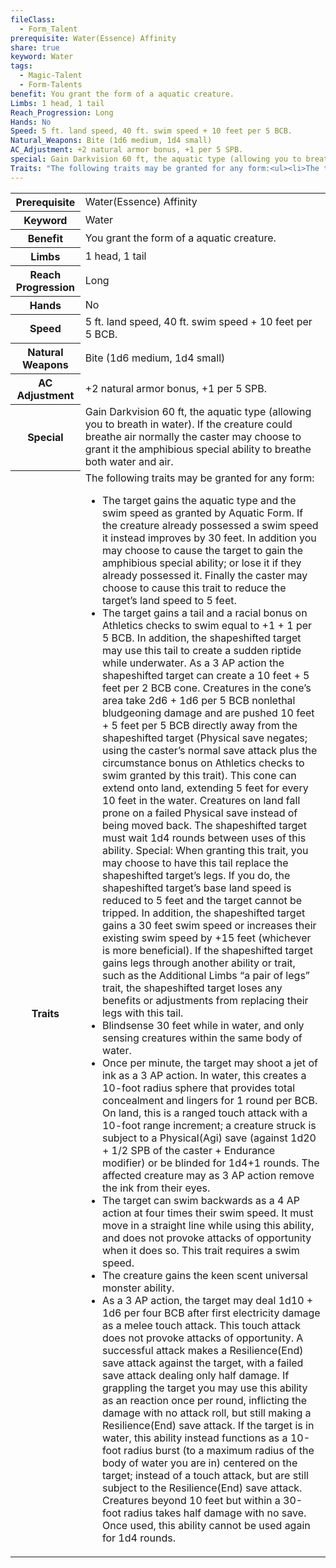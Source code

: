 ```yaml
---
fileClass:
  - Form_Talent
prerequisite: Water(Essence) Affinity
share: true
keyword: Water
tags:
  - Magic-Talent
  - Form-Talents
benefit: You grant the form of a aquatic creature.
Limbs: 1 head, 1 tail
Reach_Progression: Long
Hands: No
Speed: 5 ft. land speed, 40 ft. swim speed + 10 feet per 5 BCB.
Natural_Weapons: Bite (1d6 medium, 1d4 small)
AC_Adjustment: +2 natural armor bonus, +1 per 5 SPB.
special: Gain Darkvision 60 ft, the aquatic type (allowing you to breath in water). If the creature could breathe air normally the caster may choose to grant it the amphibious special ability to breathe both water and air.
Traits: "The following traits may be granted for any form:<ul><li>The target gains the aquatic type and the swim speed as granted by Aquatic Form. If the creature already possessed a swim speed it instead improves by 30 feet. In addition you may choose to cause the target to gain the amphibious special ability; or lose it if they already possessed it. Finally the caster may choose to cause this trait to reduce the target’s land speed to 5 feet.</li><li>The target gains a tail and a racial bonus on Athletics checks to swim equal to +1 + 1 per 5 BCB. In addition, the shapeshifted target may use this tail to create a sudden riptide while underwater. As a 3 AP action the shapeshifted target can create a 10 feet + 5 feet per 2 BCB cone. Creatures in the cone’s area take 2d6 + 1d6 per 5 BCB nonlethal bludgeoning damage and are pushed 10 feet + 5 feet per 5 BCB directly away from the shapeshifted target (Physical save negates; using the caster’s normal save attack plus the circumstance bonus on Athletics checks to swim granted by this trait). This cone can extend onto land, extending 5 feet for every 10 feet in the water. Creatures on land fall prone on a failed Physical save instead of being moved back. The shapeshifted target must wait 1d4 rounds between uses of this ability. Special: When granting this trait, you may choose to have this tail replace the shapeshifted target’s legs. If you do, the shapeshifted target’s base land speed is reduced to 5 feet and the target cannot be tripped. In addition, the shapeshifted target gains a 30 feet swim speed or increases their existing swim speed by +15 feet (whichever is more beneficial). If the shapeshifted target gains legs through another ability or trait, such as the Additional Limbs “a pair of legs” trait, the shapeshifted target loses any benefits or adjustments from replacing their legs with this tail.</li><li>Blindsense 30 feet while in water, and only sensing creatures within the same body of water.</li><li>Once per minute, the target may shoot a jet of ink as a 3 AP action. In water, this creates a 10-foot radius sphere that provides total concealment and lingers for 1 round per BCB. On land, this is a ranged touch attack with a 10-foot range increment; a creature struck is subject to a Physical(Agi) save (against 1d20 + 1/2 SPB of the caster + Endurance modifier) or be blinded for 1d4+1 rounds. The affected creature may as 3 AP action remove the ink from their eyes.</li><li>The target can swim backwards as a 4 AP action at four times their swim speed. It must move in a straight line while using this ability, and does not provoke attacks of opportunity when it does so. This trait requires a swim speed.</li><li>The creature gains the keen scent universal monster ability.</li><li>As a 3 AP action, the target may deal 1d10 + 1d6 per four BCB after first electricity damage as a melee touch attack. This touch attack does not provoke attacks of opportunity. A successful attack makes a Resilience(End) save attack against the target, with a failed save attack dealing only half damage. If grappling the target you may use this ability as an reaction once per round, inflicting the damage with no attack roll, but still making a Resilience(End) save attack. If the target is in water, this ability instead functions as a 10-foot radius burst (to a maximum radius of the body of water you are in) centered on the target; instead of a touch attack, but are still subject to the Resilience(End) save attack. Creatures beyond 10 feet but within a 30-foot radius takes half damage with no save. Once used, this ability cannot be used again for 1d4 rounds.</li>"
---
```

<p><span style="overflow-x: auto;"><table><tbody><tr><th>Prerequisite</th><td>Water(Essence) Affinity</td></tr><tr><th>Keyword</th><td>Water</td></tr><tr><th>Benefit</th><td>You grant the form of a aquatic creature.</td></tr><tr><th>Limbs</th><td>1 head, 1 tail</td></tr><tr><th>Reach Progression</th><td>Long</td></tr><tr><th>Hands</th><td>No</td></tr><tr><th>Speed</th><td>5 ft. land speed, 40 ft. swim speed + 10 feet per 5 BCB.</td></tr><tr><th>Natural Weapons</th><td>Bite (1d6 medium, 1d4 small)</td></tr><tr><th>AC Adjustment</th><td>+2 natural armor bonus, +1 per 5 SPB.</td></tr><tr><th>Special</th><td>Gain Darkvision 60 ft, the aquatic type (allowing you to breath in water). If the creature could breathe air normally the caster may choose to grant it the amphibious special ability to breathe both water and air.</td></tr><tr><th>Traits</th><td>The following traits may be granted for any form:<ul><li>The target gains the aquatic type and the swim speed as granted by Aquatic Form. If the creature already possessed a swim speed it instead improves by 30 feet. In addition you may choose to cause the target to gain the amphibious special ability; or lose it if they already possessed it. Finally the caster may choose to cause this trait to reduce the target’s land speed to 5 feet.</li><li>The target gains a tail and a racial bonus on Athletics checks to swim equal to +1 + 1 per 5 BCB. In addition, the shapeshifted target may use this tail to create a sudden riptide while underwater. As a 3 AP action the shapeshifted target can create a 10 feet + 5 feet per 2 BCB cone. Creatures in the cone’s area take 2d6 + 1d6 per 5 BCB nonlethal bludgeoning damage and are pushed 10 feet + 5 feet per 5 BCB directly away from the shapeshifted target (Physical save negates; using the caster’s normal save attack plus the circumstance bonus on Athletics checks to swim granted by this trait). This cone can extend onto land, extending 5 feet for every 10 feet in the water. Creatures on land fall prone on a failed Physical save instead of being moved back. The shapeshifted target must wait 1d4 rounds between uses of this ability. Special: When granting this trait, you may choose to have this tail replace the shapeshifted target’s legs. If you do, the shapeshifted target’s base land speed is reduced to 5 feet and the target cannot be tripped. In addition, the shapeshifted target gains a 30 feet swim speed or increases their existing swim speed by +15 feet (whichever is more beneficial). If the shapeshifted target gains legs through another ability or trait, such as the Additional Limbs “a pair of legs” trait, the shapeshifted target loses any benefits or adjustments from replacing their legs with this tail.</li><li>Blindsense 30 feet while in water, and only sensing creatures within the same body of water.</li><li>Once per minute, the target may shoot a jet of ink as a 3 AP action. In water, this creates a 10-foot radius sphere that provides total concealment and lingers for 1 round per BCB. On land, this is a ranged touch attack with a 10-foot range increment; a creature struck is subject to a Physical(Agi) save (against 1d20 + 1/2 SPB of the caster + Endurance modifier) or be blinded for 1d4+1 rounds. The affected creature may as 3 AP action remove the ink from their eyes.</li><li>The target can swim backwards as a 4 AP action at four times their swim speed. It must move in a straight line while using this ability, and does not provoke attacks of opportunity when it does so. This trait requires a swim speed.</li><li>The creature gains the keen scent universal monster ability.</li><li>As a 3 AP action, the target may deal 1d10 + 1d6 per four BCB after first electricity damage as a melee touch attack. This touch attack does not provoke attacks of opportunity. A successful attack makes a Resilience(End) save attack against the target, with a failed save attack dealing only half damage. If grappling the target you may use this ability as an reaction once per round, inflicting the damage with no attack roll, but still making a Resilience(End) save attack. If the target is in water, this ability instead functions as a 10-foot radius burst (to a maximum radius of the body of water you are in) centered on the target; instead of a touch attack, but are still subject to the Resilience(End) save attack. Creatures beyond 10 feet but within a 30-foot radius takes half damage with no save. Once used, this ability cannot be used again for 1d4 rounds.</li></ul></td></tr></tbody></table></span></p>
